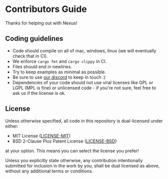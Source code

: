 # Contributors Guide

Thanks for helping out with Nexus!

## Coding guidelines

* Code should compile on all of mac, windows, linux (we will eventually check that in
  CI).
* We enforce `cargo fmt` and `cargo clippy` in CI.
* Files should end in newlines.
* Try to keep examples as minimal as possible.
* Be sure to use [our discord](https://discord.gg/VQxSKJUa9F) to keep in touch :)
* Dependencies of your code should not use viral licenses like GPL or LGPL (MPL is
  fine) or unlicensed code - if you're not sure, feel free to ask us if the license is
  ok.

## License

Unless otherwise specified, all code in this repository is dual-licensed under
either:

- MIT License ([LICENSE-MIT](LICENSE-MIT))
- BSD 2-Clause Plus Patent License ([LICENSE-BSD](LICENSE-BSD))

at your option. This means you can select the license you prefer!

Unless you explicitly state otherwise, any contribution intentionally submitted
for inclusion in the work by you, shall be dual licensed as above, without any
additional terms or conditions.
